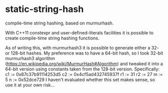 static-string-hash
==================

compile-time string hashing, based on murmurhash.

With C++11 constexpr and user-defined-literals facilities it is possible
to create compile-time string hashing functions.

As of writing this, with murmurhash3 it is possible to generate either
a 32- or 128-bit hashes. My preference was to have a 64-bit hash, so
I took 32-bit murmurhash3 algorithm (https://en.wikipedia.org/wiki/MurmurHash#Algorithm)
and tweaked it into a 64-bit version using constants taken from the 128-bit version.
Specifically:
c1 := 0x87c37b91114253d5
c2 := 0x4cf5ad432745937f
r1 := 31
r2 := 27
m := 5
n := 0x52dce729
I haven't evaluated whether this set makes sense, so use it at your own risk...

